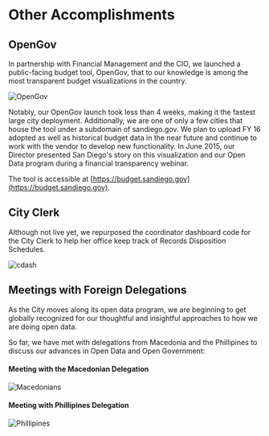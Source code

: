 # Other Accomplishments
## OpenGov
In partnership with Financial Management and the CIO, we launched a public-facing budget tool, OpenGov, that to our knowledge is among the most transparent budget visualizations in the country.  

![OpenGov](http://take.ms/WSg3A)

Notably, our OpenGov launch took less than 4 weeks, making it the fastest large city deployment.  Additionally, we are one of only a few cities that house the tool under a subdomain of sandiego.gov. We plan to upload FY 16 adopted as well as historical budget data in the near future and continue to work with the vendor to develop new functionality. In June 2015, our Director presented San Diego's story on this visualization and our Open Data program during a financial transparency webinar.

The tool is accessible at [https://budget.sandiego.gov](https://budget.sandiego.gov).  

## City Clerk
Although not live yet, we repurposed the coordinator dashboard code for the City Clerk to help her office keep track of Records Disposition Schedules. 

![cdash](http://take.ms/2u2QS)

## Meetings with Foreign Delegations
As the City moves along its open data program, we are beginning to get globally recognized for our thoughtful and insightful approaches to how we are doing open data.

So far, we have met with delegations from Macedonia and the Phillipines to discuss our advances in Open Data and Open Government:

#### Meeting with the Macedonian Delegation
![Macedonians](http://mrm-random.s3.amazonaws.com/dz/2015-01-27%2016.28.38.jpg)

#### Meeting with Phillipines Delegation
![Phillipines](http://mrm-random.s3.amazonaws.com/dz/2015-06-17%2015.49.45.jpg)
